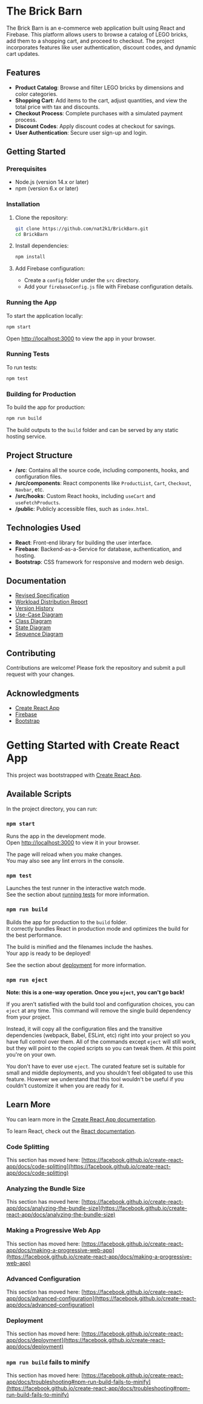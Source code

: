 # The Brick Barn

The Brick Barn is an e-commerce web application built using React and Firebase. This platform allows users to browse a catalog of LEGO bricks, add them to a shopping cart, and proceed to checkout. The project incorporates features like user authentication, discount codes, and dynamic cart updates.

## Features

- **Product Catalog**: Browse and filter LEGO bricks by dimensions and color categories.
- **Shopping Cart**: Add items to the cart, adjust quantities, and view the total price with tax and discounts.
- **Checkout Process**: Complete purchases with a simulated payment process.
- **Discount Codes**: Apply discount codes at checkout for savings.
- **User Authentication**: Secure user sign-up and login.

## Getting Started

### Prerequisites

- Node.js (version 14.x or later)
- npm (version 6.x or later)

### Installation

1. Clone the repository:
   ```sh
   git clone https://github.com/nat2k1/BrickBarn.git
   cd BrickBarn
   ```

2. Install dependencies:
   ```sh
   npm install
   ```

3. Add Firebase configuration:
   - Create a `config` folder under the `src` directory.
   - Add your `firebaseConfig.js` file with Firebase configuration details.

### Running the App

To start the application locally:

```sh
npm start
```

Open [http://localhost:3000](http://localhost:3000) to view the app in your browser.

### Running Tests

To run tests:

```sh
npm test
```

### Building for Production

To build the app for production:

```sh
npm run build
```

The build outputs to the `build` folder and can be served by any static hosting service.

## Project Structure

- **/src**: Contains all the source code, including components, hooks, and configuration files.
- **/src/components**: React components like `ProductList`, `Cart`, `Checkout`, `Navbar`, etc.
- **/src/hooks**: Custom React hooks, including `useCart` and `useFetchProducts`.
- **/public**: Publicly accessible files, such as `index.html`.

## Technologies Used

- **React**: Front-end library for building the user interface.
- **Firebase**: Backend-as-a-Service for database, authentication, and hosting.
- **Bootstrap**: CSS framework for responsive and modern web design.

## Documentation

- [Revised Specification](./docs/SPECIFICATION.md)
- [Workload Distribution Report](./docs/WORKLOAD_DISTRIBUTION.md)
- [Version History](./docs/VERSION_HISTORY.md)
- [Use-Case Diagram](./docs/USE_CASE_DIAGRAM.txt)
- [Class Diagram](./docs/CLASS_DIAGRAM.txt)
- [State Diagram](./docs/STATE_DIAGRAM.txt)
- [Sequence Diagram](./docs/SEQUENCE_DIAGRAM.txt)


## Contributing

Contributions are welcome! Please fork the repository and submit a pull request with your changes.

## Acknowledgments

- [Create React App](https://github.com/facebook/create-react-app)
- [Firebase](https://firebase.google.com/)
- [Bootstrap](https://getbootstrap.com/)


# Getting Started with Create React App

This project was bootstrapped with [Create React App](https://github.com/facebook/create-react-app).

## Available Scripts

In the project directory, you can run:

### `npm start`

Runs the app in the development mode.\
Open [http://localhost:3000](http://localhost:3000) to view it in your browser.

The page will reload when you make changes.\
You may also see any lint errors in the console.

### `npm test`

Launches the test runner in the interactive watch mode.\
See the section about [running tests](https://facebook.github.io/create-react-app/docs/running-tests) for more information.

### `npm run build`

Builds the app for production to the `build` folder.\
It correctly bundles React in production mode and optimizes the build for the best performance.

The build is minified and the filenames include the hashes.\
Your app is ready to be deployed!

See the section about [deployment](https://facebook.github.io/create-react-app/docs/deployment) for more information.

### `npm run eject`

**Note: this is a one-way operation. Once you `eject`, you can't go back!**

If you aren't satisfied with the build tool and configuration choices, you can `eject` at any time. This command will remove the single build dependency from your project.

Instead, it will copy all the configuration files and the transitive dependencies (webpack, Babel, ESLint, etc) right into your project so you have full control over them. All of the commands except `eject` will still work, but they will point to the copied scripts so you can tweak them. At this point you're on your own.

You don't have to ever use `eject`. The curated feature set is suitable for small and middle deployments, and you shouldn't feel obligated to use this feature. However we understand that this tool wouldn't be useful if you couldn't customize it when you are ready for it.

## Learn More

You can learn more in the [Create React App documentation](https://facebook.github.io/create-react-app/docs/getting-started).

To learn React, check out the [React documentation](https://reactjs.org/).

### Code Splitting

This section has moved here: [https://facebook.github.io/create-react-app/docs/code-splitting](https://facebook.github.io/create-react-app/docs/code-splitting)

### Analyzing the Bundle Size

This section has moved here: [https://facebook.github.io/create-react-app/docs/analyzing-the-bundle-size](https://facebook.github.io/create-react-app/docs/analyzing-the-bundle-size)

### Making a Progressive Web App

This section has moved here: [https://facebook.github.io/create-react-app/docs/making-a-progressive-web-app](https://facebook.github.io/create-react-app/docs/making-a-progressive-web-app)

### Advanced Configuration

This section has moved here: [https://facebook.github.io/create-react-app/docs/advanced-configuration](https://facebook.github.io/create-react-app/docs/advanced-configuration)

### Deployment

This section has moved here: [https://facebook.github.io/create-react-app/docs/deployment](https://facebook.github.io/create-react-app/docs/deployment)

### `npm run build` fails to minify

This section has moved here: [https://facebook.github.io/create-react-app/docs/troubleshooting#npm-run-build-fails-to-minify](https://facebook.github.io/create-react-app/docs/troubleshooting#npm-run-build-fails-to-minify)
